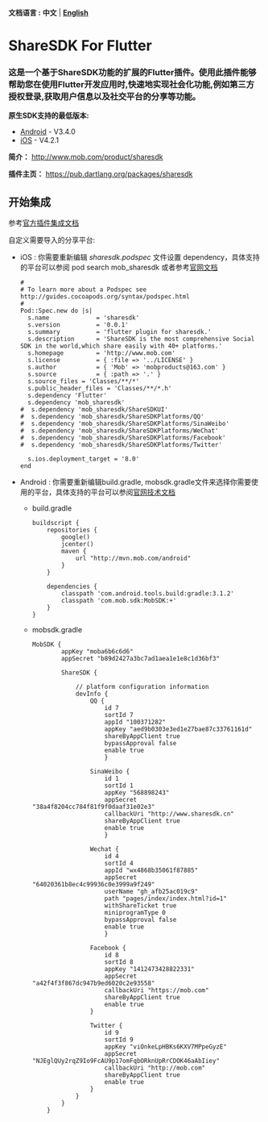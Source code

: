 **文档语言 :** **中文** | **[English](https://github.com/MobClub/ShareSDK-For-Flutter/blob/master/README.md)**

# ShareSDK For Flutter
### 这是一个基于ShareSDK功能的扩展的Flutter插件。使用此插件能够帮助您在使用Flutter开发应用时,快速地实现社会化功能,例如第三方授权登录,获取用户信息以及社交平台的分享等功能。

**原生SDK支持的最低版本:**

- [Android](https://github.com/MobClub/ShareSDK-for-Android) - V3.4.0
- [iOS](https://github.com/MobClub/ShareSDK-for-iOS) - V4.2.1

**简介：** http://www.mob.com/product/sharesdk

**插件主页：** https://pub.dartlang.org/packages/sharesdk

## 开始集成

参考[官方插件集成文档](https://pub.dartlang.org/packages/sharesdk#-installing-tab-)

自定义需要导入的分享平台:
- iOS : 你需要重新编辑 *sharesdk.podspec* 文件设置 dependency，具体支持的平台可以参阅 pod search mob_sharesdk 或者参考[官网文档](http://wiki.mob.com/cocoapods%E9%9B%86%E6%88%90/)

    ```
    #
    # To learn more about a Podspec see http://guides.cocoapods.org/syntax/podspec.html
    #
    Pod::Spec.new do |s|
      s.name             = 'sharesdk'
      s.version          = '0.0.1'
      s.summary          = 'flutter plugin for sharesdk.'
      s.description      = 'ShareSDK is the most comprehensive Social SDK in the world,which share easily with 40+ platforms.'
      s.homepage         = 'http://www.mob.com'
      s.license          = { :file => '../LICENSE' }
      s.author           = { 'Mob' => 'mobproducts@163.com' }
      s.source           = { :path => '.' }
      s.source_files = 'Classes/**/*'
      s.public_header_files = 'Classes/**/*.h'
      s.dependency 'Flutter'
      s.dependency 'mob_sharesdk'
    #  s.dependency 'mob_sharesdk/ShareSDKUI'
    #  s.dependency 'mob_sharesdk/ShareSDKPlatforms/QQ'
    #  s.dependency 'mob_sharesdk/ShareSDKPlatforms/SinaWeibo'
    #  s.dependency 'mob_sharesdk/ShareSDKPlatforms/WeChat'
    #  s.dependency 'mob_sharesdk/ShareSDKPlatforms/Facebook'
    #  s.dependency 'mob_sharesdk/ShareSDKPlatforms/Twitter'
      
      s.ios.deployment_target = '8.0'
    end
    ```

- Android :
你需要重新编辑build.gradle, mobsdk.gradle文件来选择你需要使用的平台，具体支持的平台可以参阅[官网技术文档](http://wiki.mob.com/%E5%AE%8C%E6%95%B4%E9%9B%86%E6%88%90%E6%96%87%E6%A1%A3%EF%BC%88gradle%EF%BC%89/)

    - build.gradle
    
        ```
        buildscript {
            repositories {
                google()
                jcenter()
                maven {
                    url "http://mvn.mob.com/android"
                }
            }
        
            dependencies {
                classpath 'com.android.tools.build:gradle:3.1.2'
                classpath 'com.mob.sdk:MobSDK:+'
            }
        }
        ```
        
    - mobsdk.gradle
    
        ```
        MobSDK {
                appKey "moba6b6c6d6"
                appSecret "b89d2427a3bc7ad1aea1e1e8c1d36bf3"
            
                ShareSDK {
            
                    // platform configuration information
                    devInfo {
            			QQ {
                            id 7
                            sortId 7
                            appId "100371282"
                            appKey "aed9b0303e3ed1e27bae87c33761161d"
                            shareByAppClient true
                            bypassApproval false
                            enable true
            				}
            				
                        SinaWeibo {
                            id 1
                            sortId 1
                            appKey "568898243"
                            appSecret "38a4f8204cc784f81f9f0daaf31e02e3"
                            callbackUri "http://www.sharesdk.cn"
                            shareByAppClient true
                            enable true
            				}
            				
            			Wechat {
                            id 4
                            sortId 4
                            appId "wx4868b35061f87885"
                            appSecret "64020361b8ec4c99936c0e3999a9f249"
                            userName "gh_afb25ac019c9"
                            path "pages/index/index.html?id=1"
                            withShareTicket true
                            miniprogramType 0
                            bypassApproval false
                            enable true
            				}
            				
            			Facebook {
                            id 8
                            sortId 8
                            appKey "1412473428822331"
                            appSecret "a42f4f3f867dc947b9ed6020c2e93558"
                            callbackUri "https://mob.com"
                            shareByAppClient true
                            enable true
                        }
            
                        Twitter {
                            id 9
                            sortId 9
                            appKey "viOnkeLpHBKs6KXV7MPpeGyzE"
                            appSecret "NJEglQUy2rqZ9Io9FcAU9p17omFqbORknUpRrCDOK46aAbIiey"
                            callbackUri "http://mob.com"
                            shareByAppClient true
                            enable true
                        }
            		}
            	}
            }
        ```
